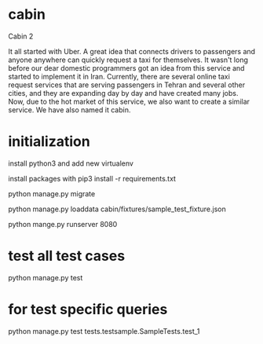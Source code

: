 # cabin

Cabin 2

It all started with Uber. A great idea that connects 
drivers to passengers and anyone anywhere can quickly 
request a taxi for themselves.
It wasn't long before our dear domestic 
programmers got an idea from this service and started to
implement it in Iran. Currently, there are several online
taxi request services that are serving passengers in Tehran
and several other cities, and they are expanding day by day
and have created many jobs. Now, due to the hot market of this
service, we also want to create a similar service. We have also named it cabin.


# initialization

install python3 and add new virtualenv

install packages with pip3 install -r requirements.txt

python manage.py migrate

python manage.py loaddata cabin/fixtures/sample_test_fixture.json

python mange.py runserver 8080

# test all test cases
python manage.py test

# for test specific queries

python manage.py test tests.testsample.SampleTests.test_1